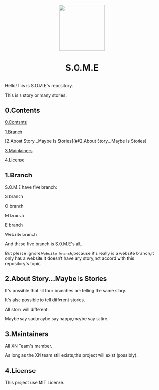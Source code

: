 <div align="center">
  <img src="https://s1.imagehub.cc/images/2022/05/14/s.o.m.e.png" width="150px" height="150px">
  <h1 align="center">S.O.M.E</h1>
<a href="https://github.com/xn-team/S.O.M.E/blob/Website/LICENSE"><img src="https://img.shields.io/badge/license-MIT%20License-blue" alt=""></a>
</div>

Hello!This is S.O.M.E's repository.

This is a story or many stories.

## 0.Contents

[0.Contents](##0.Contents)

[1.Branch](##1.Branch)

[2.About Story...Maybe Is Stories](##2.About Story...Maybe Is Stories)

[3.Maintainers](##3.Maintainers)

[4.License](##4.License)

## 1.Branch

S.O.M.E have five branch:

S branch

O branch

M branch

E branch

Website branch

And these five branch is S.O.M.E's all...

But please ignore `Website branch`,because it's really is a website branch,it only has a website.It doesn't have any story,not accord with this repository's topic.

## 2.About Story...Maybe Is Stories

It's possible that all four branches are telling the same story.

It's also possible to tell different stories.

All story will different.

Maybe say sad,maybe say happy,maybe say satire.

## 3.Maintainers

All XN Team's member.

As long as the XN team still exists,this project will exist (possibly).

## 4.License

This project use MIT License.
